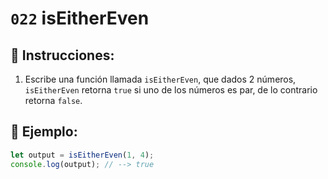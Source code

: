 # `022` isEitherEven

## 📝 Instrucciones:

1. Escribe una función llamada `isEitherEven`, que dados 2 números, `isEitherEven` retorna `true` si uno de los números es par, de lo contrario retorna `false`.

## 📎 Ejemplo:

```Javascript
let output = isEitherEven(1, 4);
console.log(output); // --> true
```
